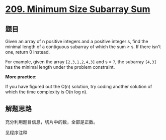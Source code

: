 # [209. Minimum Size Subarray Sum](https://leetcode.com/problems/minimum-size-subarray-sum/)

## 题目
Given an array of n positive integers and a positive integer s, find the minimal length of a contiguous subarray of which the sum ≥ s. If there isn't one, return 0 instead.

For example, given the array `[2,3,1,2,4,3]` and s = `7`,
the subarray `[4,3]` has the minimal length under the problem constraint.

**More practice:**

If you have figured out the O(n) solution, try coding another solution of which the time complexity is O(n log n).

## 解题思路
充分利用题目信息，切片中的数，全部是正数。

见程序注释

